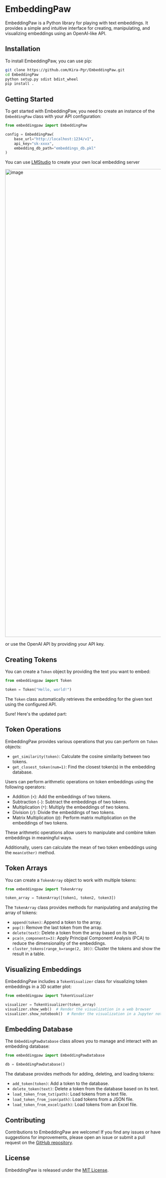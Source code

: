 # EmbeddingPaw

EmbeddingPaw is a Python library for playing with text embeddings. It provides a simple and intuitive interface for creating, manipulating, and visualizing embeddings using an OpenAI-like API.

## Installation

To install EmbeddingPaw, you can use pip:

```bash
git clone https://github.com/Kira-Pgr/EmbeddingPaw.git
cd EmbeddingPaw
python setup.py sdist bdist_wheel
pip install .
```

## Getting Started

To get started with EmbeddingPaw, you need to create an instance of the `EmbeddingPaw` class with your API configuration:

```python
from embeddingpaw import EmbeddingPaw

config = EmbeddingPaw(
    base_url="http://localhost:1234/v1",
    api_key="sk-xxxx",
    embedding_db_path="embeddings_db.pkl"
)
```
You can use [LMStudio](https://lmstudio.ai/docs/welcome) to create your own local embedding server 

<img width="1512" alt="image" src="https://github.com/Kira-Pgr/EmbeddingPaw/assets/36188023/2f0573ad-ef73-4b0e-8780-2cb76d4b6b2b">

or use the OpenAI API by providing your API key.

## Creating Tokens

You can create a `Token` object by providing the text you want to embed:

```python
from embeddingpaw import Token

token = Token("Hello, world!")
```

The `Token` class automatically retrieves the embedding for the given text using the configured API.

Sure! Here's the updated part:

## Token Operations

EmbeddingPaw provides various operations that you can perform on `Token` objects:

- `get_similarity(token)`: Calculate the cosine similarity between two tokens.
- `get_closest_token(num=1)`: Find the closest token(s) in the embedding database.

Users can perform arithmetic operations on token embeddings using the following operators:
- Addition (`+`): Add the embeddings of two tokens.
- Subtraction (`-`): Subtract the embeddings of two tokens.
- Multiplication (`*`): Multiply the embeddings of two tokens.
- Division (`/`): Divide the embeddings of two tokens.
- Matrix Multiplication (`@`): Perform matrix multiplication on the embeddings of two tokens.

These arithmetic operations allow users to manipulate and combine token embeddings in meaningful ways.

Additionally, users can calculate the mean of two token embeddings using the `mean(other)` method.

## Token Arrays

You can create a `TokenArray` object to work with multiple tokens:

```python
from embeddingpaw import TokenArray

token_array = TokenArray([token1, token2, token3])
```

The `TokenArray` class provides methods for manipulating and analyzing the array of tokens:

- `append(token)`: Append a token to the array.
- `pop()`: Remove the last token from the array.
- `delete(text)`: Delete a token from the array based on its text.
- `pca(n_components=3)`: Apply Principal Component Analysis (PCA) to reduce the dimensionality of the embeddings.
- `cluster_tokens(range_k=range(2, 10))`: Cluster the tokens and show the result in a table.

## Visualizing Embeddings

EmbeddingPaw includes a `TokenVisualizer` class for visualizing token embeddings in a 3D scatter plot:

```python
from embeddingpaw import TokenVisualizer

visualizer = TokenVisualizer(token_array)
visualizer.show_web()  # Render the visualization in a web browser
visualizer.show_notebook()  # Render the visualization in a Jupyter notebook
```

## Embedding Database

The `EmbeddingPawDatabase` class allows you to manage and interact with an embedding database:

```python
from embeddingpaw import EmbeddingPawDatabase

db = EmbeddingPawDatabase()
```

The database provides methods for adding, deleting, and loading tokens:

- `add_token(token)`: Add a token to the database.
- `delete_token(text)`: Delete a token from the database based on its text.
- `load_token_from_txt(path)`: Load tokens from a text file.
- `load_token_from_json(path)`: Load tokens from a JSON file.
- `load_token_from_excel(path)`: Load tokens from an Excel file.

## Contributing

Contributions to EmbeddingPaw are welcome! If you find any issues or have suggestions for improvements, please open an issue or submit a pull request on the [GitHub repository](https://github.com/Kira-Pgr/EmbeddingPaw).

## License

EmbeddingPaw is released under the [MIT License](https://opensource.org/licenses/MIT).
